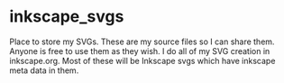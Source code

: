 # inkscape_svgs
Place to store my SVGs. These are my source files so I can share them. Anyone is free to use them as they wish. I do all of my SVG creation in inkscape.org. Most of these will be Inkscape svgs which have inkscape meta data in them.
